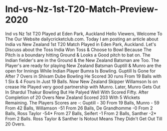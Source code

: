 # Ind-vs-Nz-1st-T20-Match-Preview-2020
Ind vs Nz 1st T20 Played at Eden Park, Auckland
Hello Viewers, Welcome To The Our Website dailycricketclub.com. Today I am posting an article about India vs New Zealand 1st T20 Match Played in Eden Park, Auckland. Let's Discuss about the Toss India Won Toss & Choose to Bowl Because The Pitch is a boundary hitting Ground & Looks a Good pitch to bat on. 
	The Indian fielder's are in the Ground & the New Zealand Batsman are Too. The Player's are ready for playing New Zealand Batsman Guptill & Munro are the open for Innings While Indian Player Bumra Is Bowling. Guptill Is Gone for After 7 Overs in Shivam Dube Bowling He Scored 30 runs From 19 Balls with 1 Six & 4 Fours In Just 19 Balls. Now New Zealand Skipper Willamson Is on crease He Played very good partnership with Munro. Later, Munro Gets Out In Shardul Thakur Bowling But He Palyed Well With Scored Fifty. After Completion of 20 Overs New Zealand Scored 203 With 5 Wickets Remaining. The Players Scores are -:
	Guptill - 30 From 19 Balls, Munro - 59 From 42 Balls, Willamson -51 From 26 Balls, De Grandhomme -0 From 2 Balls, Ross Taylor -54* From 27 Balls, Seifert -1 From 2 Balls, Santher -2* From 2 Balls. Ross Taylor & Santher Is Notout Means They Didn't Get Out Till 20 Overs. 
    

